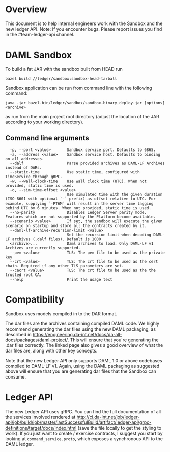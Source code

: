 # Overview
This document is to help internal engineers work with the Sandbox and the new ledger API.
Note: If you encounter bugs. Please report issues you find in the #team-ledger-api channel.

# DAML Sandbox

To build a fat JAR with the sandbox built from HEAD run

    bazel build //ledger/sandbox:sandbox-head-tarball

Sandbox application can be run from command line with the following command:

    java -jar bazel-bin/ledger/sandbox/sandbox-binary_deploy.jar [options] <archive>

as run from the main project root directory (adjust the location of the JAR according to your working directory).

## Command line arguments

```
  -p, --port <value>       Sandbox service port. Defaults to 6865.
  -a, --address <value>    Sandbox service host. Defaults to binding on all addresses.
  --dalf                   Parse provided archives as DAML-LF Archives instead of DARs.
  --static-time            Use static time, configured with TimeService through gRPC.
  -w, --wall-clock-time    Use wall clock time (UTC). When not provided, static time is used.
  -o, --sim-time-offset <value>
                           Use simulated time with the given duration (ISO-8601 with optional `-` prefix) as offset relative to UTC. For example, supplying `-PT6M` will result in the server time lagging behind UTC by 6 minutes. When not provided, static time is used.
  --no-parity              Disables Ledger Server parity mode. Features which are not supported by the Platform become available.
  --scenario <value>       If set, the sandbox will execute the given scenario on startup and store all the contracts created by it.
  --daml-lf-archive-recursion-limit <value>
                           Set the recursion limit when decoding DAML-LF archives (.dalf files). Default is 1000
  <archive>...             Daml archives to load. Only DAML-LF v1 Archives are currently supported.
  --pem <value>            TLS: The pem file to be used as the private key
  --crt <value>            TLS: The crt file to be used as the cert chain. Required if any other TLS parameters are set.
  --cacrt <value>          TLS: The crt file to be used as the the trusted root CA.
  --help                   Print the usage text
```

# Compatibility

Sandbox uses models compiled in to the DAR format.

The dar files are the archives containing compiled DAML code. We highly recommend generating the dar files using the new DAML packaging, as described in https://engineering.da-int.net/docs/da-all-docs/packages/daml-project/. This will ensure that you're generating the .dar files correctly. The linked page also gives a good overview of what the dar files are, along with other key concepts.

Note that the new Ledger API only supports DAML 1.0 or above codebases compiled to DAML-LF v1. Again, using the DAML packaging as suggested above will ensure that you are generating dar files that the Sandbox can consume.

# Ledger API

The new Ledger API uses gRPC. You can find the full documentation of all the services involved rendered at http://ci.da-int.net/job/ledger-api/job/build/job/master/lastSuccessfulBuild/artifact/ledger-api/grpc-definitions/target/docs/index.html (save the file locally to get the styling to work). If you just want to create / exercise contracts, I suggest you start by looking at `command_service.proto`, which exposes a synchronous API to the DAML ledger. 
